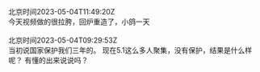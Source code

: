 北京时间2023-05-04T11:49:20Z<br>今天视频做的很拉胯，回炉重造了，小鸽一天<br><br>北京时间2023-05-04T09:29:53Z<br>当初说国家保护我们三年的。
现在5.1这么多人聚集，没有保护，结果是什么样呢？
有懂的出来说说吗？<br><br>